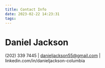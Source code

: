 ```yaml
---
title: Contact Info
date: 2023-02-22 14:23:31
tags:
---
```


# Daniel Jackson
(202) 339 7445 | danieljackson55@gmail.com | linkedin.com/in/danieljackson-columbia

